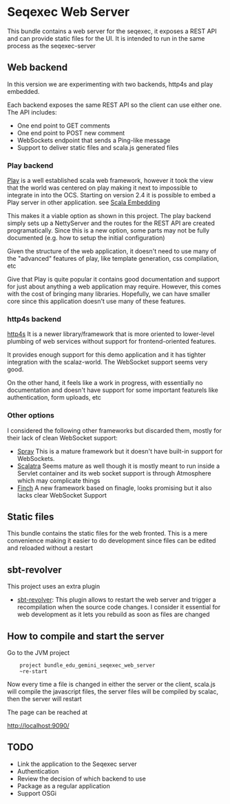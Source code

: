 # Seqexec Web Server

This bundle contains a web server for the seqexec, it exposes a REST API and can provide static files for the UI. It is intended to run in the same process as the seqexec-server

## Web backend

In this version we are experimenting with two backends, http4s and play embedded. 

Each backend exposes the same REST API so the client can use either one. The API includes:

* One end point to GET comments
* One end point to POST new comment
* WebSockets endpoint that sends a Ping-like message
* Support to deliver static files and scala.js generated files

### Play backend

[Play](https://www.playframework.com) is a well established scala web framework, however it took the view that the world was centered on play making it next to impossible to integrate in into the OCS. Starting on version 2.4 it is possible to embed a Play server in other application. see [Scala Embedding](https://www.playframework.com/documentation/2.4.x/ScalaEmbeddingPlay)

This makes it a viable option as shown in this project. The play backend simply sets up a NettyServer and the routes for the REST API are created programatically. Since this is a new option, some parts may not be fully documented (e.g. how to setup the initial configuration)

Given the structure of the web application, it doesn't need to use many of the "advanced" features of play, like template generation, css compilation, etc

Give that Play is quite popular it contains good documentation and support for just about anything a web application may require. However, this comes with the cost of bringing many libraries. Hopefully, we can have smaller core since this application doesn't use many of these features.

### http4s backend

[http4s](http://http4s.org/) It is a newer library/framework that is more oriented to lower-level plumbing of web services without support for frontend-oriented features.

It provides enough support for this demo application and it has tighter integration with the scalaz-world. The WebSocket support seems very good.

On the other hand, it feels like a work in progress, with essentially no documentation and doesn't have support for some important featurels like authentication, form uploads, etc

### Other options

I considered the following other frameworks but discarded them, mostly for their lack of clean WebSocket support:

* [Spray](http://spray.io/) This is a mature framework but it doesn't have built-in support for WebSockets.
* [Scalatra](http://www.scalatra.org/) Seems mature as well though it is mostly meant to run inside a Servlet container and its web socket support is through Atmosphere which may complicate things
* [Finch](https://github.com/finagle/finch) A new framework based on finagle, looks promising but it also lacks clear WebSocket Support

## Static files

This bundle contains the static files for the web fronted. This is a mere convenience making it easier to do development since files can be edited and reloaded without a restart

## sbt-revolver

This project uses an extra plugin

* [sbt-revolver](https://github.com/spray/sbt-revolver): This plugin allows to restart the web server and trigger a recompilation when the source code changes. I consider it essential for web development as it lets you rebuild as soon as files are changed

## How to compile and start the server

Go to the JVM project

```
    project bundle_edu_gemini_seqexec_web_server
    ~re-start
```

Now every time a file is changed in either the server or the client, scala.js will compile the javascript files, the server files will be compiled by scalac, then the server will restart

The page can be reached at

[http://localhost:9090/](http://localhost:9090)

## TODO

* Link the application to the Seqexec server
* Authentication
* Review the decision of which backend to use
* Package as a regular application
* Support OSGi

